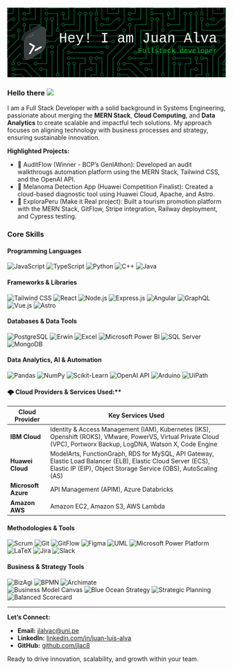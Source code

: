 ![Header](./github-header-image.png)

### Hello there <img src="https://media.giphy.com/media/hvRJCLFzcasrR4ia7z/giphy.gif" width="28px">

I am a Full Stack Developer with a solid background in Systems Engineering, passionate about merging the **MERN Stack**, **Cloud Computing**, and **Data Analytics** to create scalable and impactful tech solutions. My approach focuses on aligning technology with business processes and strategy, ensuring sustainable innovation.

**Highlighted Projects:**

- 🚀 AuditFlow (Winner - BCP’s GenIAthon): Developed an audit walkthrougs automation platform using the MERN Stack, Tailwind CSS, and the OpenAI API.
- 🔬 Melanoma Detection App (Huawei Competition Finalist): Created a cloud-based diagnostic tool using Huawei Cloud, Apache, and Astro.
- 🌄 ExploraPeru (Make it Real project): Built a tourism promotion platform with the MERN Stack, GitFlow, Stripe integration, Railway deployment, and Cypress testing.

### **Core Skills**

#### **Programming Languages**  
![JavaScript](https://img.shields.io/badge/-JavaScript-F7DF1E?style=flat-square&logo=javascript&logoColor=000) 
![TypeScript](https://img.shields.io/badge/-TypeScript-3178C6?style=flat-square&logo=typescript&logoColor=fff) 
![Python](https://img.shields.io/badge/-Python-3776AB?style=flat-square&logo=python&logoColor=fff) 
![C++](https://img.shields.io/badge/-C++-00599C?style=flat-square&logo=c%2B%2B&logoColor=fff) 
![Java](https://img.shields.io/badge/-Java-007396?style=flat-square&logo=java&logoColor=fff)  

#### **Frameworks & Libraries**  
![Tailwind CSS](https://img.shields.io/badge/-Tailwind%20CSS-38B2AC?style=flat-square&logo=tailwindcss&logoColor=fff) 
![React](https://img.shields.io/badge/-React-61DAFB?style=flat-square&logo=react&logoColor=000) 
![Node.js](https://img.shields.io/badge/-Node.js-339933?style=flat-square&logo=node.js&logoColor=fff) 
![Express.js](https://img.shields.io/badge/-Express.js-000000?style=flat-square&logo=express&logoColor=fff)
![Angular](https://img.shields.io/badge/-Angular-DD0031?style=flat-square&logo=angular&logoColor=fff)
![GraphQL](https://img.shields.io/badge/-GraphQL-E10098?style=flat-square&logo=graphql&logoColor=fff)
![Vue.js](https://img.shields.io/badge/-Vue.js-4FC08D?style=flat-square&logo=vue.js&logoColor=fff)
![Astro](https://img.shields.io/badge/-Astro-FF5D01?style=flat-square&logo=astro&logoColor=fff)  

#### **Databases & Data Tools**  
![PostgreSQL](https://img.shields.io/badge/-PostgreSQL-336791?style=flat-square&logo=postgresql&logoColor=fff)
![Erwin](https://img.shields.io/badge/-Erwin-44546A?style=flat-square)
![Excel](https://img.shields.io/badge/-Excel-217346?style=flat-square&logo=microsoft-excel&logoColor=fff)
![Microsoft Power BI](https://img.shields.io/badge/-Microsoft%20Power%20BI-F2C811?style=flat-square&logo=powerbi&logoColor=000)
![SQL Server](https://img.shields.io/badge/-SQL%20Server-CC2927?style=flat-square&logo=microsoft-sql-server&logoColor=fff)
![MongoDB](https://img.shields.io/badge/-MongoDB-47A248?style=flat-square&logo=mongodb&logoColor=fff)

#### **Data Analytics, AI & Automation**  
![Pandas](https://img.shields.io/badge/-Pandas-150458?style=flat-square&logo=pandas&logoColor=fff)
![NumPy](https://img.shields.io/badge/-NumPy-013243?style=flat-square&logo=numpy&logoColor=fff)
![Scikit-Learn](https://img.shields.io/badge/-Scikit--Learn-F7931E?style=flat-square&logo=scikitlearn&logoColor=fff)
![OpenAI API](https://img.shields.io/badge/-OpenAI%20API-412991?style=flat-square&logo=openai&logoColor=fff)
![Arduino](https://img.shields.io/badge/-Arduino-00979D?style=flat-square&logo=arduino&logoColor=fff)
![UiPath](https://img.shields.io/badge/-UiPath-0046A8?style=flat-square&logo=uipath&logoColor=fff)

#### 🌩️ Cloud Providers & Services Used:**  

| **Cloud Provider**  | **Key Services Used**                                  |
|---------------------|---------------------------------------------------------|
| **IBM Cloud**       | Identity & Access Management (IAM), Kubernetes (IKS), Openshift (ROKS), VMware, PowerVS, Virtual Private Cloud (VPC), Portworx Backup, LogDNA, Watson X, Code Engine |
| **Huawei Cloud**    | ModelArts, FunctionGraph, RDS for MySQL, API Gateway, Elastic Load Balancer (ELB), Elastic Cloud Server (ECS), Elastic IP (EIP), Object Storage Service (OBS), AutoScaling (AS) |
| **Microsoft Azure** | API Management (APIM), Azure Databricks                |
| **Amazon AWS**      | Amazon EC2, Amazon S3, AWS Lambda                      |

#### **Methodologies & Tools**  

![Scrum](https://img.shields.io/badge/-Scrum-6DB33F?style=flat-square&logo=agile&logoColor=fff)
![Git](https://img.shields.io/badge/-Git-F05032?style=flat-square&logo=git&logoColor=fff)
![GitFlow](https://img.shields.io/badge/-GitFlow-31AFFC?style=flat-square&logo=git&logoColor=fff)
![Figma](https://img.shields.io/badge/-Figma-F24E1E?style=flat-square&logo=figma&logoColor=fff)
![UML](https://img.shields.io/badge/-UML-ff6f61?style=flat-square)
![Microsoft Power Platform](https://img.shields.io/badge/-Microsoft%20Power%20Platform-742774?style=flat-square&logo=microsoft-powerapps&logoColor=fff)
![LaTeX](https://img.shields.io/badge/-LaTeX-008080?style=flat-square&logo=latex&logoColor=fff)
![Jira](https://img.shields.io/badge/-Jira-0052CC?style=flat-square&logo=jira&logoColor=fff)
![Slack](https://img.shields.io/badge/-Slack-4A154B?style=flat-square&logo=slack&logoColor=fff)

#### **Business & Strategy Tools**  

![BizAgi](https://img.shields.io/badge/-BizAgi-92C83E?style=flat-square)
![BPMN](https://img.shields.io/badge/-BPMN-2088FF?style=flat-square)
![Archimate](https://img.shields.io/badge/-Archimate-808080?style=flat-square)  
![Business Model Canvas](https://img.shields.io/badge/-Business%20Model%20Canvas-0984e3?style=flat-square)
![Blue Ocean Strategy](https://img.shields.io/badge/-Blue%20Ocean%20Strategy-00BFFF?style=flat-square)
![Strategic Planning](https://img.shields.io/badge/-Strategic%20Planning-006400?style=flat-square)
![Balanced Scorecard](https://img.shields.io/badge/-Balanced%20Scorecard-555555?style=flat-square)

---

**Let’s Connect:**

- **Email:** [jlalvac@uni.pe](mailto:jlalvac@uni.pe)
- **LinkedIn:** [linkedin.com/in/juan-luis-alva](https://www.linkedin.com/in/juan-luis-alva)
- **GitHub:** [github.com/jlac8](https://github.com/jlac8)

Ready to drive innovation, scalability, and growth within your team.
